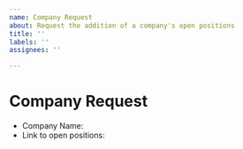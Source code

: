 ```yaml
---
name: Company Request
about: Request the addition of a company's open positions
title: ''
labels: ''
assignees: ''

---
```


# Company Request

* Company Name:
* Link to open positions:
